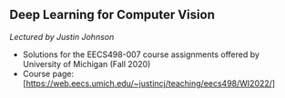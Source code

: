 ## Deep Learning for Computer Vision
<p><i>Lectured by Justin Johnson</i></p>

- Solutions for the EECS498-007 course assignments offered by University of Michigan (Fall 2020)
- Course page: [https://web.eecs.umich.edu/~justincj/teaching/eecs498/WI2022/]

